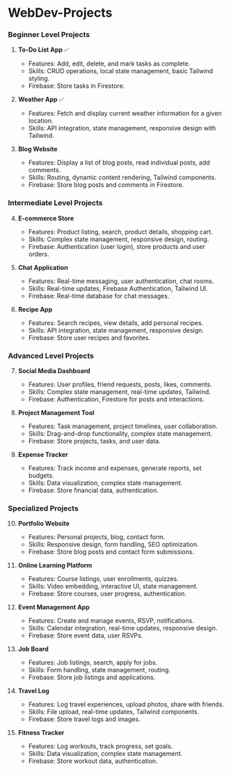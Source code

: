 # WebDev-Projects

### Beginner Level Projects

1. **To-Do List App** ✅
   - Features: Add, edit, delete, and mark tasks as complete.
   - Skills: CRUD operations, local state management, basic Tailwind styling.
   - Firebase: Store tasks in Firestore.

2. **Weather App** ✅
   - Features: Fetch and display current weather information for a given location.
   - Skills: API integration, state management, responsive design with Tailwind.

3. **Blog Website**
   - Features: Display a list of blog posts, read individual posts, add comments.
   - Skills: Routing, dynamic content rendering, Tailwind components.
   - Firebase: Store blog posts and comments in Firestore.

### Intermediate Level Projects

4. **E-commerce Store**
   - Features: Product listing, search, product details, shopping cart.
   - Skills: Complex state management, responsive design, routing.
   - Firebase: Authentication (user login), store products and user orders.

5. **Chat Application**
   - Features: Real-time messaging, user authentication, chat rooms.
   - Skills: Real-time updates, Firebase Authentication, Tailwind UI.
   - Firebase: Real-time database for chat messages.

6. **Recipe App**
   - Features: Search recipes, view details, add personal recipes.
   - Skills: API integration, state management, responsive design.
   - Firebase: Store user recipes and favorites.

### Advanced Level Projects

7. **Social Media Dashboard**
   - Features: User profiles, friend requests, posts, likes, comments.
   - Skills: Complex state management, real-time updates, Tailwind.
   - Firebase: Authentication, Firestore for posts and interactions.

8. **Project Management Tool**
   - Features: Task management, project timelines, user collaboration.
   - Skills: Drag-and-drop functionality, complex state management.
   - Firebase: Store projects, tasks, and user data.

9. **Expense Tracker**
   - Features: Track income and expenses, generate reports, set budgets.
   - Skills: Data visualization, complex state management.
   - Firebase: Store financial data, authentication.

### Specialized Projects

10. **Portfolio Website**
    - Features: Personal projects, blog, contact form.
    - Skills: Responsive design, form handling, SEO optimization.
    - Firebase: Store blog posts and contact form submissions.

11. **Online Learning Platform**
    - Features: Course listings, user enrollments, quizzes.
    - Skills: Video embedding, interactive UI, state management.
    - Firebase: Store courses, user progress, authentication.

12. **Event Management App**
    - Features: Create and manage events, RSVP, notifications.
    - Skills: Calendar integration, real-time updates, responsive design.
    - Firebase: Store event data, user RSVPs.

13. **Job Board**
    - Features: Job listings, search, apply for jobs.
    - Skills: Form handling, state management, routing.
    - Firebase: Store job listings and applications.

14. **Travel Log**
    - Features: Log travel experiences, upload photos, share with friends.
    - Skills: File upload, real-time updates, Tailwind components.
    - Firebase: Store travel logs and images.

15. **Fitness Tracker**
    - Features: Log workouts, track progress, set goals.
    - Skills: Data visualization, complex state management.
    - Firebase: Store workout data, authentication.
